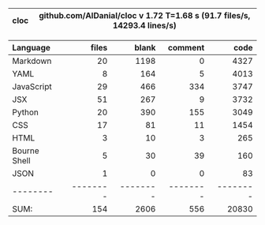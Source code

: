 cloc|github.com/AlDanial/cloc v 1.72  T=1.68 s (91.7 files/s, 14293.4 lines/s)
--- | ---

Language|files|blank|comment|code
:-------|-------:|-------:|-------:|-------:
Markdown|20|1198|0|4327
YAML|8|164|5|4013
JavaScript|29|466|334|3747
JSX|51|267|9|3732
Python|20|390|155|3049
CSS|17|81|11|1454
HTML|3|10|3|265
Bourne Shell|5|30|39|160
JSON|1|0|0|83
--------|--------|--------|--------|--------
SUM:|154|2606|556|20830
